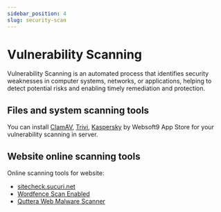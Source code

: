 ```yaml
---
sidebar_position: 4
slug: security-scan
---
```


# Vulnerability Scanning

Vulnerability Scanning is an automated process that identifies security weaknesses in computer systems, networks, or applications, helping to detect potential risks and enabling timely remediation and protection.  

## Files and system scanning tools

You can install [ClamAV](../../clamav), [Trivi](../../trivy), [Kaspersky](../../kaspersky) by Websoft9 App Store for your vulnerability scanning in server.  

## Website online scanning tools

Online scanning tools for website:

- [sitecheck.sucuri.net](https://sitecheck.sucuri.net/)
- [Wordfence Scan Enabled](https://wordpress.org/plugins/wordfence/)
- [Quttera Web Malware Scanner ](https://quttera.com)